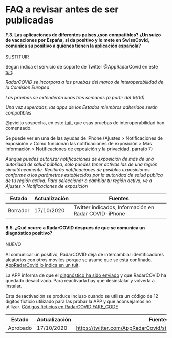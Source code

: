 # FAQ a revisar antes de ser publicadas

#### <a name="FAQ-F-3"></a>F.3. Las aplicaciones de diferentes países ¿son compatibles? ¿Un suizo de vacaciones por España, si da positivo y lo mete en SwissCovid, comunica su positivo a quienes tienen la aplicación española? 

SUSTITUIR

Según indica el servicio de soporte de Twitter @AppRadarCovid en este [tuit](https://twitter.com/AppRadarCovid/status/1317050752439812097):

_RadarCOVID se incorpora a las pruebas del marco de interoperabilidad de la Comision Europea_

_Las pruebas se extenderán unas tres semanas (a partir del 16/10)_

_Una vez superadas, las apps de los Estados miembros adheridos serán compatibles_

@pvieito sospecha, en este [tuit](https://twitter.com/pvieito/status/1317185321428287502), que esas pruebas de interoperabilidad han comenzado.

Se puede ver en una de las ayudas de iPhone (Ajustes > Notificaciones de exposición > Cómo funcionan las notificaciones de exposición > Más información > Notificaciones de exposición y la privacidad, párrafo 7)

_Aunque puedes autorizar notificaciones de exposición de más de una autoridad de salud pública, solo puedes tener activas las de una región simultáneamente. Recibirás notificaciones de posibles exposiciones conforme a los parámetros establecidos por la autoridad de salud pública de tu región activa. Para seleccionar o cambiar tu región activa, ve a Ajustes > Notificaciones de exposición_


| Estado | Actualización | Fuentes |
| --- | --- | --- |
| Borrador | 17/10/2020 | Twitter indicados, Información en Radar COVID-iPhone |

#### <a name="FAQ-B-5"></a> B.5. ¿Qué ocurre a RadarCOVID después de que se comunica un diagnóstico positivo?

NUEVO

Al comunicar un positivo, RadarCOVID deja de intercambiar identificadores aleatorios con otros móviles porque se asume que se está confinado.  [AppRadarCovid lo indica en un tuit](https://twitter.com/AppRadarCovid/status/1317050752439812097).

La APP informa de que el [diagnóstico ha sido enviado](resources/b05.jpg) y que RadarCOVID ha quedado desactivada. Para reactivarla hay que desinstalar y volverla a instalar.

Esta desactivación se produce incluso cuando se utiliza un código de 12 dígitos ficticio utilizado para las probar la APP y que aconsejamos no utilizar. [Códigos ficticios en RadarCOVID FAKE_CODE](https://github.com/RadarCOVID/radar-covid-backend-verification-server/commit/2958d3d13203ed2373eb032281ef4d67ab6e3e59)


| Estado | Actualización | Fuentes |
| --- | --- | --- |
| Aprobado | 17/10/2020 | https://twitter.com/AppRadarCovid/status/1317148304711376897 |


